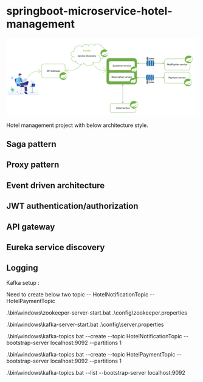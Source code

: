 # springboot-microservice-hotel-management

![Architecture](https://github.com/Prasadpoojary/springboot-microservice-hotel-management/blob/master/Architecture.png)


Hotel management project with below architecture style. 

## Saga pattern
## Proxy pattern
## Event driven architecture
## JWT authentication/authorization 
## API gateway
## Eureka service discovery
## Logging 


Kafka setup :

Need to create below two topic 
-- HotelNotificationTopic
-- HotelPaymentTopic

.\bin\windows\zookeeper-server-start.bat .\config\zookeeper.properties

.\bin\windows\kafka-server-start.bat .\config\server.properties

.\bin\windows\kafka-topics.bat --create --topic HotelNotificationTopic --bootstrap-server localhost:9092  --partitions 1

.\bin\windows\kafka-topics.bat --create --topic HotelPaymentTopic --bootstrap-server localhost:9092  --partitions 1

.\bin\windows\kafka-topics.bat --list --bootstrap-server localhost:9092

